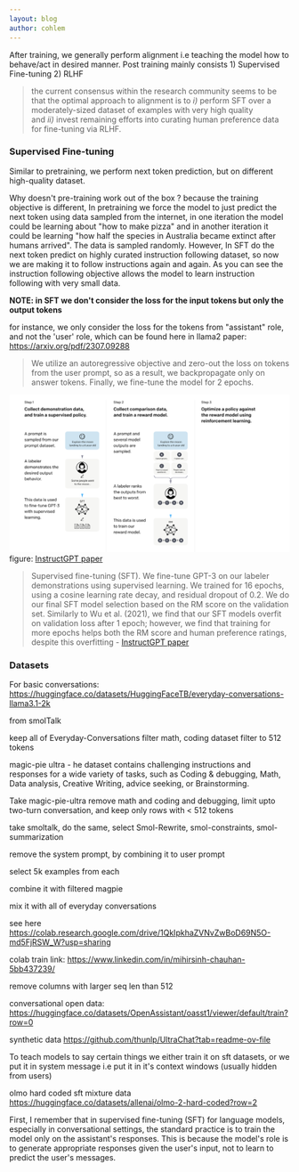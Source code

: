 ```yaml
---
layout: blog
author: cohlem
---
```


After training, we generally perform alignment i.e teaching the model how to behave/act in desired manner. Post training mainly consists 1) Supervised Fine-tuning 2) RLHF

> the current consensus within the research community seems to be that the optimal approach to alignment is to *i)* perform SFT over a moderately-sized dataset of examples with very high quality and *ii)* invest remaining efforts into curating human preference data for fine-tuning via RLHF.

### Supervised Fine-tuning

Similar to pretraining, we perform next token prediction, but on different high-quality dataset.

Why doesn't pre-training work out of the box ?
because the training objective is different, In pretraining we force the model to just predict the next token using data sampled from the internet, in one iteration the model could be learning about "how to make pizza" and in another iteration it could be learning "how half the species in Australia became extinct after humans arrived". The data is sampled randomly. However, In SFT do the next token predict on highly curated instruction following dataset, so now we are making it to follow instructions again and again. As you can see the instruction following objective allows the model to learn instruction following with very small data.

**NOTE: in SFT we don't consider the loss for the input tokens but only the output tokens**

for instance, we only consider the loss for the tokens from "assistant" role, and not the 'user' role, which can be found here in llama2 paper: https://arxiv.org/pdf/2307.09288

> We utilize an autoregressive objective and zero-out the loss on tokens from the user prompt, so as a result, we backpropagate only on answer tokens. Finally, we fine-tune the model for 2 epochs.

![pts1](pts1.png)
figure: [InstructGPT paper](https://arxiv.org/pdf/2203.02155)

> Supervised fine-tuning (SFT). We fine-tune GPT-3 on our labeler demonstrations using supervised learning. We trained for 16 epochs, using a cosine learning rate decay, and residual dropout of 0.2. We do our final SFT model selection based on the RM score on the validation set. Similarly to Wu et al. (2021), we find that our SFT models overfit on validation loss after 1 epoch; however, we find that training for more epochs helps both the RM score and human preference ratings, despite this overfitting - [InstructGPT paper](https://arxiv.org/pdf/2203.02155)

### Datasets

For basic conversations:
https://huggingface.co/datasets/HuggingFaceTB/everyday-conversations-llama3.1-2k

from smolTalk

keep all of Everyday-Conversations
filter math, coding dataset
filter to 512 tokens

magic-pie ultra - he dataset contains challenging instructions and responses for a wide variety of tasks, such as Coding & debugging, Math, Data analysis, Creative Writing, advice seeking, or Brainstorming.

Take magic-pie-ultra remove math and coding and debugging, limit upto two-turn conversation, and keep only rows with < 512 tokens

take smoltalk, do the same, select Smol-Rewrite, smol-constraints, smol-summarization

remove the system prompt, by combining it to user prompt

select 5k examples from each

combine it with filtered magpie

mix it with all of everyday conversations

see here
https://colab.research.google.com/drive/1QkIpkhaZVNvZwBoD69N5O-md5FjRSW_W?usp=sharing

colab train link: https://www.linkedin.com/in/mihirsinh-chauhan-5bb437239/

remove columns with larger seq len than 512

conversational open data:
https://huggingface.co/datasets/OpenAssistant/oasst1/viewer/default/train?row=0

synthetic data
https://github.com/thunlp/UltraChat?tab=readme-ov-file

To teach models to say certain things we either train it on sft datasets, or we put it in system message i.e put it in it's context windows (usually hidden from users)

olmo hard coded sft mixture data
https://huggingface.co/datasets/allenai/olmo-2-hard-coded?row=2

First, I remember that in supervised fine-tuning (SFT) for language models, especially in conversational settings, the standard practice is to train the model only on the assistant's responses. This is because the model's role is to generate appropriate responses given the user's input, not to learn to predict the user's messages.
